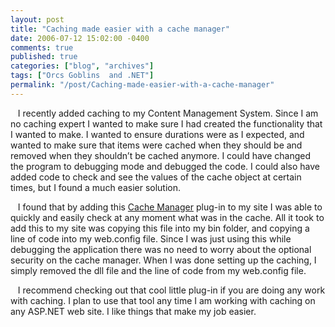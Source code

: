 ```yaml
---
layout: post
title: "Caching made easier with a cache manager"
date: 2006-07-12 15:02:00 -0400
comments: true
published: true
categories: ["blog", "archives"]
tags: ["Orcs Goblins  and .NET"]
permalink: "/post/Caching-made-easier-with-a-cache-manager"
---
```

<!-- more -->



<p>&nbsp;&nbsp;&nbsp;I recently added caching to my Content Management System. Since I am no caching expert I wanted to make sure I had created the functionality that I wanted to make. I wanted to ensure durations were as I expected, and wanted to make sure that items were cached when they should be and removed when they shouldn&rsquo;t be cached anymore. I could have changed the program to debugging mode and debugged the code. I could also have added code to check and see the values of the cache object at certain times, but I found a much easier solution.</p>
<p>&nbsp;&nbsp;&nbsp;I found that by adding this <a href="http://aspalliance.com/cachemanager/" target="_blank">Cache Manager</a>&nbsp;plug-in to my site I was able to quickly and easily check at any moment what was in the cache. All it took to add this to my site was copying this file into my bin folder, and copying a line of code into my web.config file. Since I was just using this while debugging the application there was no need to worry about the optional security on the cache manager. When I was done setting up the caching, I simply removed the dll file and the line of code from my web.config file.</p>
<p>&nbsp;&nbsp;&nbsp;I recommend checking out that cool little plug-in if you are doing any work with caching. I plan to use that tool any time I am working with caching on any ASP.NET web site. I like things that make my job easier.</p>
